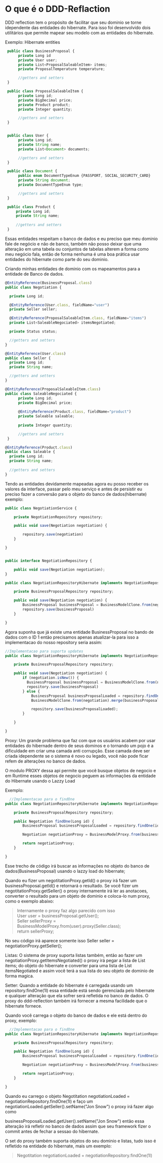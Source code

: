 # O que é o DDD-Reflaction

DDD reflection tem o propósito de facilitar que seu dominio se torne idependente das entidades do hibernate.
Para isso foi desenvolvido dois utilitários que permite mapear seu modelo com as entidades do hibernate.

Exemplo:
  Hibernate entities

  ```javascript
   public class BusinessProposal {
   	    private Long id
   	    private User user;
   	    private List<ProposalSaleableItem> items;
   	    private ProposalTemperature temperature;

   	    //getters and setters
   }

   public class ProposalSaleableItem {
   		private Long id;
		private BigDecimal price;
		private Product product;
		private Integer quantity;

		//getters and setters
   }


   public class User {
   		private Long id;
   		private String name;
   		private List<Document> documents;

   		//getters and setters
   }

   public class Document {
   		public enum DocumentTypeEnum {PASSPORT, SOCIAL_SECURITY_CARD}
   		private String document;
  		private DocumentTypeEnum type;

  		//getters and setters
   }

   public class Product {
       private Long id;
       private String name;
       
       //getters and setters
   }
   ```

  Essas entidades respeitam o banco de dados e eu preciso que meu dominio fale de negócio e não de banco,
  também não posso deixar que uma alteração em uma tabela ou conjuntos de tabelas alterem a forma como meu
  negócio fala, então de forma nenhuma é uma boa prática usar entidades do hibernate como parte do seu dominio.

  Criando minhas entidades de dominio com os mapeamentos para a entidade de Banco de dados.

  ```javascript
  @EntityReference(BusinessProposal.class)
  public class Negotiation {

    private Long id;

    @EntityReference(User.class, fieldName="user")
    private Seller seller;

    @EntityReference(ProposalSaleableItem.class, fieldName="items")
    private List<SaleableNegociated> itemsNegotiated;

    private Status status;

    //getters and setters
  }

  @EntityReference(User.class)
  public class Seller {
    private Long id;
    private String name;

    //getters and setters
  }

  @EntityReference(ProposalSaleableItem.class)
  public class SaleableNegociated {
   		private Long id;
		private BigDecimal price;
		
		@EntityReference(Product.class, fieldName="product")
		private Saleable saleable;
		
		private Integer quantity;

		//getters and setters
   }

  @EntityReference(Product.class)
  public class Saleable {
    private Long id;
    private String name;
    
    //getters and setters
  }
  ```

  Tendo as entidades devidamente mapeadas agora eu posso receber os valores da interface, passar pelo meu serviço
  e antes de persistir eu preciso fazer a conversão para o objeto do banco de dados(hibernate)
  exemplo:

  ```javascript
  public class NegotiationService {

      private NegotiationRepository repository;

      public void save(Negotiation negotiation) {

          repository.save(negotiation)
      }

  }


  public interface NegotiationRepository {

      public void save(Negotiation negotiation);
  }

  public class NegotiationRepositoryHibernate implements NegotiationRepository {

      private BusinessProposalRepository repository;

      public void save(Negotiation negotiation) {
          BusinessProposal businessProposal = BusinessModelClone.from(negotiation).convertTo(BusinessProposal.class);
          repository.save(businessProposal)
      }

  }
  ```

  Agora suponha que já existe uma entidade BusinessProposal no bando de dados com o ID 1 então precisamos apenas
  atualizar-la para isso a implementacao do nosso repository seria assim:

  ```javascript
  //Implementacao para suporta updates
  public class NegotiationRepositoryHibernate implements NegotiationRepository {

      private BusinessProposalRepository repository;

      public void save(Negotiation negotiation) {
          if (negotiation.isNew()) {
            BusinessProposal businessProposal = BusinessModelClone.from(negotiation).convertTo(BusinessProposal.class);
            repository.save(businessProposal)
          } else {
              BusinessProposal businessProposalLoaded = repository.findOne(negotiation.getId());
              BusinessModelClone.from(negotiation).merge(businessProposalLoaded);

              repository.save(businessProposalLoaded);
          }

      }

  }
  ```

  Proxy: Um grande problema que faz com que os usuários acabem por usar entidades do hibernade dentro de seus dominos
  e o tornando um pojo é a dificuldade em criar uma camada anti corrupção. Esse camada deve ser criada idependente
  se o sistema é novo ou legado, você não pode ficar refem de alterações no banco de dados.

  O modulo PROXY dessa api permite que você busque objetos de negocio e em Runtime esses objetos de negocio peguem
  as informações da entidade do Hibernate usando o Lazzy Load

  Exemplo:

  ```javascript
    //Implementacao para o findOne
  public class NegotiationRepositoryHibernate implements NegotiationRepository {

      private BusinessProposalRepository repository;

      public Negotiation findOne(Long id) {
          BusinessProposal businessProposalLoaded = repository.findOne(id);

          Negotiation negotiationProxy = BusinessModelProxy.from(businessProposalLoaded).proxy(Negotiation.class);

          return negotiationProxy;
      }

  }
  ```

  Esse trecho de código irá buscar as informações no objeto do banco de dados(BusinessProposal) usando o lazzy load
  do hibernate;

  Quando eu fizer um negotitationProxy.getId() o proxy irá fazer um businessProposal.getId() e retornará o resultado.
  Se você fizer um negotitationProxy.getSeller() o proxy internamente irá ler as anotacoes, converter o resultado para um
  objeto de dominio e coloca-lo num proxy, como o exemplo abaixo:

   > Internamente o proxy faz algo parecido com isso <br />
   > User user = businessProposal.getUser(); <br />
   > Seller sellerProxy =  BusinessModelProxy.from(user).proxy(Seller.class); <br />
   > return sellerProxy;

  No seu código irá aparece somente isso Seller seller = negotiationProxy.getSeller();


  Listas: O sistema de proxy suporta listas também, então ao fazer um negotiationProxy.getItemsNegotiated()
  o proxy irá pegar a lista de List<ProposalSaleableItem> items; do objeto do hibernate e converter para
  uma lista de List<SaleableNegociated> itemsNegotiated e assim você terá a sua lista do seu objeto de dominio
  de forma magica.

  Setter: Quando a entidade do hibernate é carregada usando um repository.findOne(1l) essa entidade está
  sendo gerenciada pelo hibernate e qualquer alteração que ela sofrer será refletida no banco de dados.
  O proxy do ddd-reflection também irá fornecer a mesma facilidade que o hibernate fornece.

  Quando você carrega o objeto do banco de dados e ele está dentro do proxy, exemplo:

  ```javascript
    //Implementacao para o findOne
  public class NegotiationRepositoryHibernate implements NegotiationRepository {

      private BusinessProposalRepository repository;

      public Negotiation findOne(Long id) {
          BusinessProposal businessProposalLoaded = repository.findOne(id);

          Negotiation negotiationProxy = BusinessModelProxy.from(businessProposalLoaded).proxy(Negotiation.class);

          return negotiationProxy;
      }

  }
  ```

  Quando eu carrego o objeto Negotitation negotiationLoaded = negotiationRepository.findOne(1l)
  e faço um negotiationLoaded.getSeller().setName("Jon Snow") o proxy irá fazer algo como

  businessProposalLoaded.getUser().setName("Jon Snow") então essa alteração irá refletir no banco
  de dados assim que seu framework fizer o commit antes de fechar a sessao do hibernate.

  O set do proxy também suporta objetos do seu dominio e listas, tudo isso é refletido na entidade do hibernate,
  mais um exemplo:

  > Negotitation negotiationLoaded = negotiationRepository.findOne(1l)
